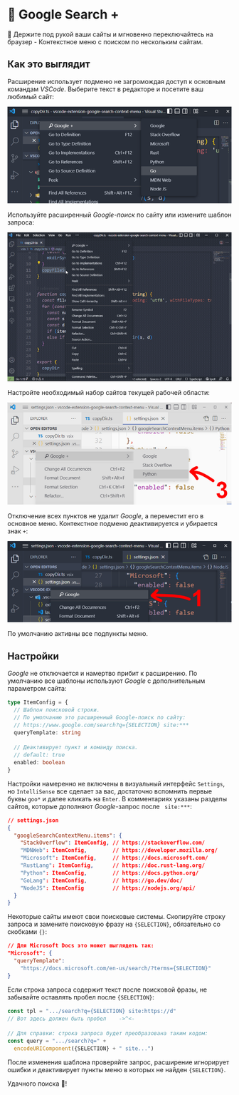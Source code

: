 
# 🔎︎ Google Search +

📌 Держите под рукой ваши сайты и мгновенно переключайтесь на браузер - Контекстное меню с поиском по нескольким сайтам.

## Как это выглядит

Расширение использует подменю не загромождая доступ к основным командам _VSCode_. Выберите текст в редакторе и посетите ваш любимый сайт:

![](assets/dark-all.png)

Используйте расширенный _Google-поиск_ по сайту или измените шаблон запроса:

![](assets/preview.gif)

Настройте необходимый набор сайтов текущей рабочей области:

![](assets/light-selected.png)

Отключение всех пунктов не удалит _Google_, а переместит его в основное меню. Контекстное подменю деактивируется и убирается знак `+`:

![](assets/dark-google-single.png)

По умолчанию активны все подпункты меню.

## Настройки

_Google_ не отключается и намертво прибит к расширению. По умолчанию все шаблоны используют _Google_ с дополнительным параметром сайта:

```typescript
type ItemConfig = {
  // Шаблон поисковой строки.
  // По умолчанию это расширенный Google-поиск по сайту:
  // https://www.google.com/search?q={SELECTION} site:***
  queryTemplate: string

  // Деактивирует пункт и команду поиска.
  // default: true
  enabled: boolean
}
```

Настройки намеренно не включены в визуальный интерфейс `Settings`, но `IntelliSense` все сделает за вас, достаточно вспомнить первые буквы `goo*` и далее кликать на `Enter`.
В комментариях указаны разделы сайтов, которые дополняют _Google_-запрос после ` site:***`:

```json
// settings.json
{
  "googleSearchContextMenu.items": {
    "StackOverflow": ItemConfig, // https://stackoverflow.com/
    "MDNWeb": ItemConfig,        // https://developer.mozilla.org/
    "Microsoft": ItemConfig,     // https://docs.microsoft.com/
    "RustLang": ItemConfig,      // https://doc.rust-lang.org/
    "Python": ItemConfig,        // https://docs.python.org/
    "GoLang": ItemConfig,        // https://go.dev/doc/
    "NodeJS": ItemConfig         // https://nodejs.org/api/
  }
}
```

Некоторые сайты имеют свои поисковые системы.
Скопируйте строку запроса и замените поисковую фразу на `{SELECTION}`, обязательно со скобками `{}`:

```json
// Для Microsoft Docs это может выглядеть так:
"Microsoft": {
  "queryTemplate": 
    "https://docs.microsoft.com/en-us/search/?terms={SELECTION}"
}
```

Если строка запроса содержит текст после поисковой фразы, не забывайте оставлять пробел после `{SELECTION}`:

```js
const tpl = ".../search?q={SELECTION} site:https://d"
// Вот здесь должен быть пробел    ->^<-

// Для справки: строка запроса будет преобразована таким кодом:
const query = ".../search?q=" +
  encodeURIComponent({SELECTION} + " site...")
```

После изменения шаблона проверяйте запрос, расширение игнорирует ошибки и деактивирует пункты меню в которых не найден `{SELECTION}`.

Удачного поиска 🎯!
